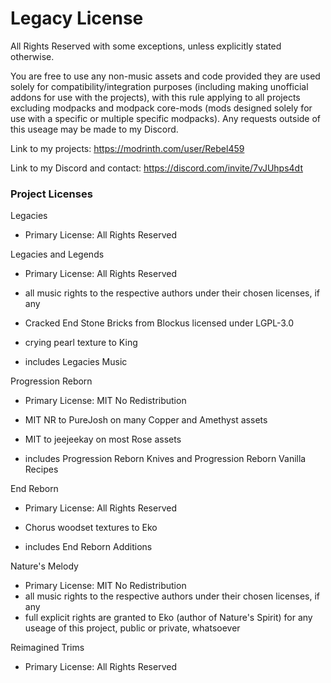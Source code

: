 # Legacy License
All Rights Reserved with some exceptions, unless explicitly stated otherwise.

You are free to use any non-music assets and code provided they are used solely for compatibility/integration purposes (including making unofficial addons for use with the projects), with this rule applying to all projects excluding modpacks and modpack core-mods (mods designed solely for use with a specific or multiple specific modpacks). Any requests outside of this useage may be made to my Discord.

Link to my projects: https://modrinth.com/user/Rebel459

Link to my Discord and contact: https://discord.com/invite/7vJUhps4dt

### Project Licenses

Legacies

- Primary License: All Rights Reserved

Legacies and Legends

- Primary License: All Rights Reserved
- all music rights to the respective authors under their chosen licenses, if any
- Cracked End Stone Bricks from Blockus licensed under LGPL-3.0
- crying pearl texture to King

- includes Legacies Music

Progression Reborn

- Primary License: MIT No Redistribution
- MIT NR to PureJosh on many Copper and Amethyst assets
- MIT to jeejeekay on most Rose assets

- includes Progression Reborn Knives and Progression Reborn Vanilla Recipes

End Reborn

- Primary License: All Rights Reserved
- Chorus woodset textures to Eko

- includes End Reborn Additions

Nature's Melody

- Primary License: MIT No Redistribution
- all music rights to the respective authors under their chosen licenses, if any
- full explicit rights are granted to Eko (author of Nature's Spirit) for any useage of this project, public or private, whatsoever

Reimagined Trims

- Primary License: All Rights Reserved
